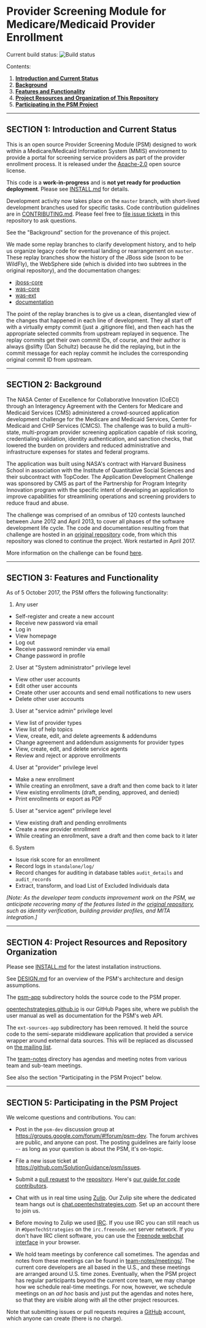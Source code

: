 Provider Screening Module for Medicare/Medicaid Provider Enrollment
===================================================================

Current build status:  ![Build status](https://travis-ci.org/SolutionGuidance/psm.svg?branch=master)

Contents:

1. **[Introduction and Current Status](#section-1-introduction-and-current-status)**
2. **[Background](#section-2-background)**
3. **[Features and Functionality](#section-3-features-and-functionality)**
4. **[Project Resources and Organization of This Repository](#section-4-project-resources-and-repository-organization)**
5. **[Participating in the PSM Project](#section-5-participating-in-the-psm-project)**

---------------------------------------------------------------------
SECTION 1: Introduction and Current Status
---------------------------------------------------------------------

This is an open source Provider Screening Module (PSM) designed to
work within a Medicare/Medicaid Information System (MMIS) environment
to provide a portal for screening service providers as part of the
provider enrollment process.  It is released under the
[Apache-2.0](LICENSE.md) open source license.

This code is a **work-in-progress** and is **not yet ready for
production deployment**.  Please see [INSTALL.md](INSTALL.md) for
details.

Development activity now takes place on the `master` branch, with
short-lived development branches used for specific tasks.  Code
contribution guidelines are in [CONTRIBUTING.md](CONTRIBUTING.md).
Please feel free to [file issue
tickets](https://github.com/SolutionGuidance/psm/issues/new) in this
repository to ask questions.

See the "Background" section for the provenance of this project.

We made some replay branches to clarify development history, and to
help us organize legacy code for eventual landing or rearrangement on
`master`.  These replay branches show the history of the JBoss side
(soon to be WildFly), the WebSphere side (which is divided into two
subtrees in the original repository), and the documentation changes:

* [jboss-core](https://github.com/SolutionGuidance/coeci-cms-mpsp/tree/jboss-core)
* [was-core](https://github.com/SolutionGuidance/coeci-cms-mpsp/tree/was-core)
* [was-ext](https://github.com/SolutionGuidance/coeci-cms-mpsp/tree/was-ext)
* [documentation](https://github.com/SolutionGuidance/coeci-cms-mpsp/tree/documentation)

The point of the replay branches is to give us a clean, disentangled
view of the changes that happened in each line of development.  They
all start off with a virtually empty commit (just a .gitignore file),
and then each has the appropriate selected commits from upstream
replayed in sequence.  The replay commits get their own commit IDs, of
course, and their author is always @slifty (Dan Schultz) because he
did the replaying, but in the commit message for each replay commit he
includes the corresponding original commit ID from upstream.

---------------------------------------------------------------------
SECTION 2: Background
---------------------------------------------------------------------

The NASA Center of Excellence for Collaborative Innovation (CoECI)
through an Interagency Agreement with the Centers for Medicare and
Medicaid Services (CMS) administered a crowd-sourced application
development challenge for the Medicare and Medicaid Services, Center
for Medicaid and CHIP Services (CMCS).  The challenge was to build a
multi-state, multi-program provider screening application capable of
risk scoring, credentialing validation, identity authentication, and
sanction checks, that lowered the burden on providers and reduced
administrative and infrastructure expenses for states and federal
programs.

The application was built using NASA's contract with Harvard Business
School in association with the Institute of Quantitative Social
Sciences and their subcontract with TopCoder.  The Application
Development Challenge was sponsored by CMS as part of the Partnership
for Program Integrity Innovation program with the specific intent of
developing an application to improve capabilities for streamlining
operations and screening providers to reduce fraud and abuse.

The challenge was comprised of an omnibus of 120 contests launched
between June 2012 and April 2013, to cover all phases of the software
development life cycle.  The code and documentation resulting from
that challenge are hosted in an [original
repository](https://github.com/NASA-Tournament-Lab/coeci-cms-mpsp)
code, from which this repository was cloned to continue the
project. Work restarted in April 2017.

More information on the challenge can be found
[here](https://web.archive.org/web/20141111041442/http://www.topcoder.com:80/cms/medicaid-enrollment-portal/).

---------------------------------------------------------------------
SECTION 3: Features and Functionality
---------------------------------------------------------------------

As of 5 October 2017, the PSM offers the following functionality:

1. Any user
* Self-register and create a new account
* Receive new password via email
* Log in
* View homepage
* Log out
* Receive password reminder via email
* Change password in profile

2. User at "System administrator" privilege level
* View other user accounts
* Edit other user accounts
* Create other user accounts and send email notifications to new users
* Delete other user accounts

3. User at "service admin" privilege level
* View list of provider types
* View list of help topics
* View, create, edit, and delete agreements & addendums
* Change agreement and addendum assignments for provider types
* View, create, edit, and delete service agents
* Review and reject or approve enrollments

4. User at "provider" privilege level
* Make a new enrollment
* While creating an enrollment, save a draft and then come back to it later
* View existing enrollments (draft, pending, approved, and denied)
* Print enrollments or export as PDF

5. User at "service agent" privilege level
* View existing draft and pending enrollments
* Create a new provider enrollment
* While creating an enrollment, save a draft and then come back to it later

6. System
* Issue risk score for an enrollment
* Record logs in `standalone/log/`
* Record changes for auditing in database tables `audit_details` and `audit_records`
* Extract, transform, and load List of Excluded Individuals data

_[Note: As the developer team conducts improvement work on the PSM, we
anticipate recovering many of the features listed in the [original
repository](https://github.com/NASA-Tournament-Lab/coeci-cms-mpsp/blob/master/README.md),
such as identity verification, building provider profiles, and MITA
integration.]_

---------------------------------------------------------------------
SECTION 4: Project Resources and Repository Organization
---------------------------------------------------------------------

Please see [INSTALL.md](INSTALL.md) for the latest installation instructions.

See [DESIGN.md](docs/DESIGN.md) for an overview of the PSM's architecture
and design assumptions.

The [psm-app](psm-app) subdirectory holds the source code to the PSM
proper.

[opentechstrategies.github.io](https://opentechstrategies.github.io/psm/)
is our GitHub Pages site, where we publish the user manual as well as
documentation for the PSM's web API.

The `ext-sources-app` subdirectory has been removed.  It held the source
code to the semi-separate middleware application that provided a service
wrapper around external data sources.  This will be replaced as
discussed on [the mailing
list](https://groups.google.com/forum/#!topic/psm-dev/bOVQeUjoaB0).

The [team-notes](team-notes) directory has agendas and meeting notes
from various team and sub-team meetings.

See also the section "Participating in the PSM Project" below.

---------------------------------------------------------------------
SECTION 5: Participating in the PSM Project
---------------------------------------------------------------------

We welcome questions and contributions.  You can:

* Post in the `psm-dev` discussion group at
  https://groups.google.com/forum/#!forum/psm-dev.  The forum archives
  are public, and anyone can post.  The posting guidelines are fairly
  loose -- as long as your question is about the PSM, it's on-topic.

* File a new issue ticket at https://github.com/SolutionGuidance/psm/issues.

* Submit a [pull
  request](https://help.github.com/articles/about-pull-requests/) to
  the [repository](https://github.com/SolutionGuidance/psm/). Here's
  [our guide for code contributors](CONTRIBUTING.md).

* Chat with us in real time using [Zulip](https://zulipchat.com/).  Our
  Zulip site where the dedicated team hangs out is
  [chat.opentechstrategies.com](https://chat.opentechstrategies.com/).
  Set up an account there to join us.

* Before moving to Zulip we used [IRC](http://www.irchelp.org/).  If you
  use IRC you can still reach us in `#OpenTechStrategies` on the
  `irc.freenode.net` server network.  If you don't have IRC client software,
  you can use the [Freenode webchat
  interface](http://webchat.freenode.net?channels=%23OpenTechStrategies&uio=d4)
  in your browser.

* We hold team meetings by conference call sometimes.  The agendas and
  notes from these meetings can be found in
  [team-notes/meetings/](team-notes/meetings/).  The current core
  developers are all based in the U.S., and these meetings are
  arranged around U.S. time zones.  Eventually, when the PSM project
  has regular participants beyond the current core team, we may change
  how we schedule real-time meetings.  For now, however, we schedule
  meetings on an _ad hoc_ basis and just put the agendas and notes
  here, so that they are visible along with all the other project
  resources.

Note that submitting issues or pull requests requires a
[GitHub](https://github.com/) account, which anyone can create (there
is no charge).
